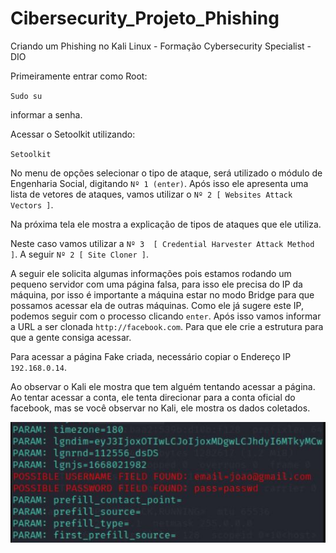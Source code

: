 # Cibersecurity_Projeto_Phishing
Criando um Phishing no Kali Linux - Formação Cybersecurity Specialist - DIO

Primeiramente entrar como Root:

`Sudo su`

informar a senha.

Acessar o Setoolkit utilizando:

`Setoolkit`

No menu de opções selecionar o tipo de ataque, será utilizado o módulo de Engenharia Social, digitando `Nº 1 (enter)`. 
Após isso ele apresenta uma lista de vetores de ataques, vamos utilizar o `Nº 2 [ Websites Attack Vectors ]`.

Na próxima tela ele mostra a explicação de tipos de ataques que ele utiliza.

Neste caso vamos utilizar a `Nº 3  [ Credential Harvester Attack Method ]`.
A seguir `Nº 2 [ Site Cloner ]`.


A seguir ele solicita algumas informações pois estamos rodando um pequeno servidor com uma página falsa, 
para isso ele precisa do IP da máquina, por isso é importante a máquina estar no modo Bridge para que possamos acessar ela de outras máquinas. 
Como ele já sugere este IP, podemos seguir com o processo clicando `enter`.
Após isso vamos informar a URL a ser clonada `http://facebook.com`. Para que ele crie a estrutura para que a gente consiga acessar.


Para acessar a página Fake criada, necessário copiar o Endereço IP `192.168.0.14`.

Ao observar o Kali ele mostra que tem alguém tentando acessar a página.
Ao tentar acessar a conta, ele tenta direcionar para a conta oficial do facebook, mas se você observar no Kali, ele mostra os dados coletados.

![dados coletados](dados_coletados.JPG)
